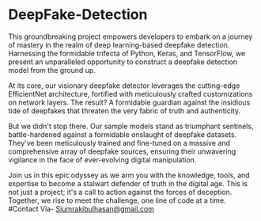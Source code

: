 # DeepFake-Detection
This groundbreaking project empowers developers to embark on a journey of mastery in the realm of deep learning-based deepfake detection. Harnessing the formidable trifecta of Python, Keras, and TensorFlow, we present an unparalleled opportunity to construct a deepfake detection model from the ground up.

At its core, our visionary deepfake detector leverages the cutting-edge EfficientNet architecture, fortified with meticulously crafted customizations on network layers. The result? A formidable guardian against the insidious tide of deepfakes that threaten the very fabric of truth and authenticity.

But we didn't stop there. Our sample models stand as triumphant sentinels, battle-hardened against a formidable onslaught of deepfake datasets. They've been meticulously trained and fine-tuned on a massive and comprehensive array of deepfake sources, ensuring their unwavering vigilance in the face of ever-evolving digital manipulation.

Join us in this epic odyssey as we arm you with the knowledge, tools, and expertise to become a stalwart defender of truth in the digital age. This is not just a project; it's a call to action against the forces of deception. Together, we rise to meet the challenge, one line of code at a time.
#Contact Via- Siumrakibulhasan@gmail.com
